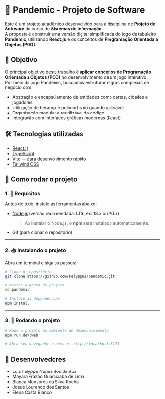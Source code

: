 # 🦠 Pandemic - Projeto de Software

Este é um projeto acadêmico desenvolvido para a disciplina de **Projeto de Software** do curso de **Sistemas de Informação**.  
A proposta é construir uma versão digital simplificada do jogo de tabuleiro **Pandemic**, utilizando **React.js** e os conceitos de **Programação Orientada a Objetos (POO)**.


## 🎯 Objetivo

O principal objetivo deste trabalho é **aplicar conceitos de Programação Orientada a Objetos (POO)** no desenvolvimento de um jogo interativo.  
Por meio do jogo Pandemic, buscamos estruturar regras complexas de negócio com:

- Abstração e encapsulamento de entidades como cartas, cidades e jogadores
- Utilização de herança e polimorfismo quando aplicável
- Organização modular e reutilizável do código
- Integração com interfaces gráficas modernas (React)


## 🛠️ Tecnologias utilizadas

- [React.js](https://reactjs.org/)
- [TypeScript](https://www.typescriptlang.org/)
- [Vite](https://vitejs.dev/) — para desenvolvimento rápido
- [Tailwind CSS](https://tailwindcss.com/)


## 🚀 Como rodar o projeto

### 1. 🔧 Requisitos

Antes de tudo, instale as ferramentas abaixo:

- [Node.js](https://nodejs.org/) (versão recomendada: **LTS**, ex: 18.x ou 20.x)
  > Ao instalar o Node.js, o **npm** será instalado automaticamente.
- Git (para clonar o repositório)

---

### 2. 📥 Instalando o projeto

Abra um terminal e siga os passos:

```bash
# Clone o repositório
git clone https://github.com/Felyppe1/pandemic.git

# Acesse a pasta do projeto
cd pandemic

# Instale as dependências
npm install
```

---

### 3. 🚀 Rodando o projeto
```bash
# Rode o projeto em ambiente de desenvolvimento
npm run dev:web

# Abra seu navegador e acesse: http://localhost:5173
```


## 👥 Desenvolvedores
- Luiz Felyppe Nunes dos Santos
- Mayara Frazão Guaraciaba de Lima
- Bianca Monsores da Silva Rocha
- Josué Lourenco dos Santos
- Elena Costa Blanco
